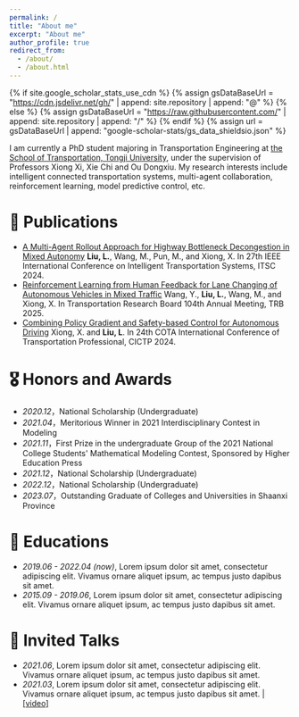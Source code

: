 ```yaml
---
permalink: /
title: "About me"
excerpt: "About me"
author_profile: true
redirect_from: 
  - /about/
  - /about.html
---
```


{% if site.google_scholar_stats_use_cdn %}
{% assign gsDataBaseUrl = "https://cdn.jsdelivr.net/gh/" | append: site.repository | append: "@" %}
{% else %}
{% assign gsDataBaseUrl = "https://raw.githubusercontent.com/" | append: site.repository | append: "/" %}
{% endif %}
{% assign url = gsDataBaseUrl | append: "google-scholar-stats/gs_data_shieldsio.json" %}

<span class='anchor' id='about-me'></span>

I am currently a PhD student majoring in Transportation Engineering  at [the School of Transportation, Tongji University](https://tjjt.tongji.edu.cn/), under the supervision of Professors Xiong Xi, Xie Chi and Ou Dongxiu. 
My research interests include intelligent connected transportation systems, multi-agent collaboration, reinforcement learning, model predictive control, etc.



# 📝 Publications 

- [A Multi-Agent Rollout Approach for Highway Bottleneck Decongestion in Mixed Autonomy](https://ieeexplore.ieee.org/abstract/document/10920050)
 **Liu, L.**, Wang, M., Pun, M., and Xiong, X.
 In 27th IEEE International Conference on Intelligent Transportation Systems, ITSC 2024.
- [Reinforcement Learning from Human Feedback for Lane Changing of Autonomous Vehicles in Mixed Traffic](https://arxiv.org/html/2408.04447)
  Wang, Y., **Liu, L.**, Wang, M., and Xiong, X.
 In Transportation Research Board 104th Annual Meeting, TRB 2025.
- [Combining Policy Gradient and Safety-based Control for Autonomous Driving](https://arxiv.org/abs/1612.00147)
  Xiong, X. and **Liu, L**.
  In 24th COTA International Conference of Transportation Professional, CICTP 2024.


# 🎖 Honors and Awards
- *2020.12*，National Scholarship (Undergraduate)
- *2021.04*，Meritorious Winner in 2021 Interdisciplinary Contest in Modeling
- *2021.11*，First Prize in the undergraduate Group of the 2021 National College Students' Mathematical Modeling Contest, Sponsored by Higher Education Press
- *2021.12*，National Scholarship (Undergraduate)
- *2022.12*，National Scholarship (Undergraduate)
- *2023.07*，Outstanding Graduate of Colleges and Universities in Shaanxi Province


# 📖 Educations
- *2019.06 - 2022.04 (now)*, Lorem ipsum dolor sit amet, consectetur adipiscing elit. Vivamus ornare aliquet ipsum, ac tempus justo dapibus sit amet. 
- *2015.09 - 2019.06*, Lorem ipsum dolor sit amet, consectetur adipiscing elit. Vivamus ornare aliquet ipsum, ac tempus justo dapibus sit amet. 

# 💬 Invited Talks
- *2021.06*, Lorem ipsum dolor sit amet, consectetur adipiscing elit. Vivamus ornare aliquet ipsum, ac tempus justo dapibus sit amet. 
- *2021.03*, Lorem ipsum dolor sit amet, consectetur adipiscing elit. Vivamus ornare aliquet ipsum, ac tempus justo dapibus sit amet.  \| [\[video\]](https://github.com/)


